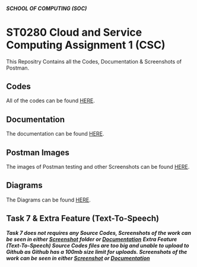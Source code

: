 ##### SCHOOL OF COMPUTING (SOC)

# ST0280 Cloud and Service Computing Assignment 1 (CSC)
This Repositry Contains all the Codes, Documentation & Screenshots of Postman.

## Codes
All of the codes can be found [HERE](https://github.com/edee17/CSC_Assignment_1-v2-/tree/master).

## Documentation
The documentation can be found [HERE](https://github.com/edee17/CSC_Assignment_1-v2-/blob/master/Documentation.pdf).

## Postman Images
The images of Postman testing and other Screenshots can be found [HERE](https://github.com/edee17/CSC_Assignment_1-v2-/tree/master/Screenshots).

## Diagrams
The Diagrams can be found [HERE](https://github.com/edee17/CSC_Assignment_1-v2-/tree/master/Diagrams).

## Task 7 & Extra Feature (Text-To-Speech)
***Task 7 does not requires any Source Codes, Screenshots of the work can be seen in either [Screenshot](https://github.com/edee17/CSC_Assignment_1-v2-/tree/master/Screenshots) folder or [Documentation](https://github.com/edee17/CSC_Assignment_1-v2-/blob/master/Documentation.pdf)***
***Extra Feature (Text-To-Speech) Source Codes files are too big and unable to upload to Github as Github has a 100mb size limit for uploads. Screenshots of the work can be seen in either [Screenshot]() or [Documentation]()***
